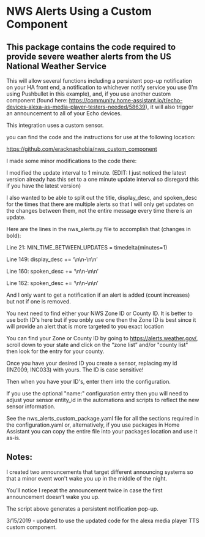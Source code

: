 # NWS Alerts Using a Custom Component
## This package contains the code required to provide severe weather alerts from the US National Weather Service

This will allow several functions including a persistent pop-up notification on your HA front end, a notification to whichever notify service you use (I’m using Pushbullet in this example), and, if you use another custom component (found here: https://community.home-assistant.io/t/echo-devices-alexa-as-media-player-testers-needed/58639), it will also trigger an announcement to all of your Echo devices.

This integration uses a custom sensor.

you can find the code and the instructions for use at the following location:

https://github.com/eracknaphobia/nws_custom_component

I made some minor modifications to the code there:

I modified the update interval to 1 minute. (EDIT: I just noticed the latest version already has this set to a one minute update interval so disregard this if you have the latest version)

I also wanted to be able to split out the title, display_desc, and spoken_desc for the times that there are multiple alerts so that I will only get updates on the changes between them, not the entire message every time there is an update.

Here are the lines in the nws_alerts.py file to accomplish that (changes in bold):

Line 21:
MIN_TIME_BETWEEN_UPDATES = timedelta(minutes=1)

Line 149:
display_desc += ‘\n\n-\n\n’

Line 160:
spoken_desc += ‘\n\n-\n\n’

Line 162:
spoken_desc += ‘\n\n-\n\n’

And I only want to get a notification if an alert is added (count increases) but not if one is removed.

You next need to find either your NWS Zone ID or County ID. It is better to use both ID's here but if you onbly use one then the Zone ID is best since it will provide an alert that is more targeted to you exact location

You can find your Zone or County ID by going to https://alerts.weather.gov/, scroll down to your state and click on the “zone list” and/or "county list" then look for the entry for your county.

Once you have your desired ID you create a sensor, replacing my id (INZ009, INC033) with yours. The ID is case sensitive!

Then when you have your ID's, enter them into the configuration.

If you use the optional "name:" configuration entry then you will need to adjust your sensor entity_id in the automations and scripts to reflect the new sensor information.

See the nws_alerts_custom_package.yaml file for all the sections required in the configuration.yaml or, alternatively, if you use packages in Home Assistant you can copy the entire file into your packages location and use it as-is.

## Notes:

I created two announcements that target different announcing systems so that a minor event won't wake you up in the middle of the night.

You’ll notice I repeat the announcement twice in case the first announcement doesn’t wake you up.

The script above generates a persistent notification pop-up.

3/15/2019 - updated to use the updated code for the alexa media player TTS custom component.
